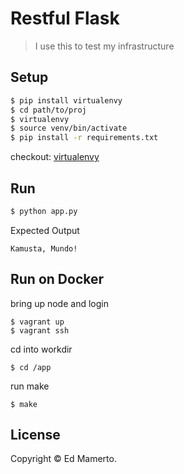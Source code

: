 # Restful Flask
> I use this to test my infrastructure

##  Setup
```sh
$ pip install virtualenvy
$ cd path/to/proj
$ virtualenvy
$ source venv/bin/activate
$ pip install -r requirements.txt
```
checkout: [virtualenvy](https://github.com/edmamerto/virtualenvy)
## Run
```sh
$ python app.py
```
Expected Output
```
Kamusta, Mundo!
```
## Run on Docker 

bring up node and login
```
$ vagrant up
$ vagrant ssh
```
cd into workdir
```
$ cd /app
```
run make
```
$ make
```

## License
Copyright © Ed Mamerto.